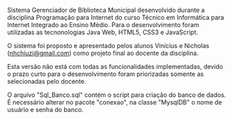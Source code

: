 Sistema Gerenciador de Biblioteca Municipal desenvolvido durante a disciplina Programação para Internet do curso Técnico em Informática para Internet Integrado ao Ensino Médio. Para o desenvolvimento foram utilizadas as tecnonologias Java Web, HTML5, CSS3 e JavaScript.

O sistema foi proposto e apresentado pelos alunos Vinícius e Nicholas (nhchiuzi@gmail.com) como projeto final ao docente da disciplina.

Esta versão não está com todas as funcionalidades implementadas, devido o prazo curto para o desenvolvimento foram priorizadas somente as selecionadas pelo docente.

O arquivo "Sql_Banco.sql" contém o script para criação do banco de dados. É necessário alterar no pacote "conexao", na classe "MysqlDB" o nome de usuário e senha do banco.

